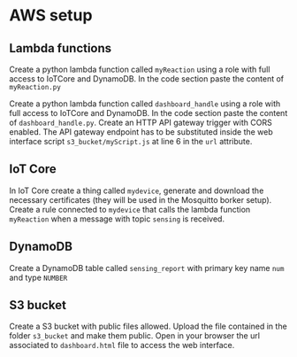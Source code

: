 # AWS setup

## Lambda functions
Create a python lambda function called `myReaction` using a role with full access to IoTCore and DynamoDB. In the code section paste the content of `myReaction.py` 

Create a python lambda function called `dashboard_handle` using a role with full access to IoTCore and DynamoDB. In the code section paste the content of `dashboard_handle.py`. Create an HTTP API gateway trigger with CORS enabled. The API gateway endpoint has to be substituted inside the web interface script `s3_bucket/myScript.js` at line 6 in the `url` attribute.

## IoT Core
In IoT Core create a thing called `mydevice`, generate and download the necessary certificates (they will be used in the Mosquitto borker setup).
Create a rule connected to `mydevice` that calls the lambda function `myReaction` when a message with topic `sensing` is received.

## DynamoDB
Create a DynamoDB table called `sensing_report` with primary key name `num` and type `NUMBER`

## S3 bucket
Create a S3 bucket with public files allowed. Upload the file contained in the folder `s3_bucket` and make them public. Open in your browser the url associated to `dashboard.html` file to access the web interface.